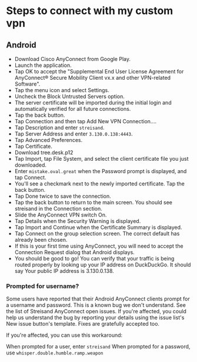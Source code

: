 # Steps to connect with my custom vpn
## Android
- Download Cisco AnyConnect from Google Play.
- Launch the application.
- Tap OK to accept the "Supplemental End User License Agreement for AnyConnect® Secure Mobility Client vx.x and other VPN-related Software".
- Tap the menu icon and select Settings.
- Uncheck the Block Untrusted Servers option.
- The server certificate will be imported during the initial login and automatically verified for all future connections.
- Tap the back button.
- Tap Connection and then tap Add New VPN Connection....
- Tap Description and enter `streisand`.
- Tap Server Address and enter `3.130.0.138:4443`.
- Tap Advanced Preferences.
- Tap Certificate.
- Download tree.desk.p12
- Tap Import, tap File System, and select the client certificate file you just downloaded.
- Enter `mistake.oval.great` when the Password prompt is displayed, and tap Connect.
- You'll see a checkmark next to the newly imported certificate. Tap the back button.
- Tap Done twice to save the connection.
- Tap the back button to return to the main screen. You should see streisand in the Connection section.
- Slide the AnyConnect VPN switch On.
- Tap Details when the Security Warning is displayed.
- Tap Import and Continue when the Certificate Summary is displayed.
- Tap Connect on the group selection screen. The correct default has already been chosen.
- If this is your first time using AnyConnect, you will need to accept the Connection Request dialog that Android displays.
- You should be good to go! You can verify that your traffic is being routed properly by looking up your IP address on DuckDuckGo. It should say Your public IP address is 3.130.0.138.

### Prompted for username?

Some users have reported that their Android AnyConnect clients prompt for a username and password. This is a known bug we don't understand. See the list of Streisand AnyConnect open issues. If you're affected, you could help us understand the bug by reporting your details using the issue list's New issue button's template. Fixes are gratefully accepted too.

If you're affected, you can use this workaround:

When prompted for a user, enter `streisand`
When prompted for a password, use `whisper.double.humble.ramp.weapon`
